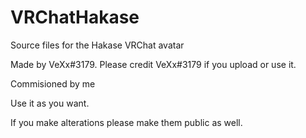 # VRChatHakase

Source files for the Hakase VRChat avatar

Made by VeXx#3179. Please credit VeXx#3179 if you upload or use it.

Commisioned by me

Use it as you want.

If you make alterations please make them public as well.
